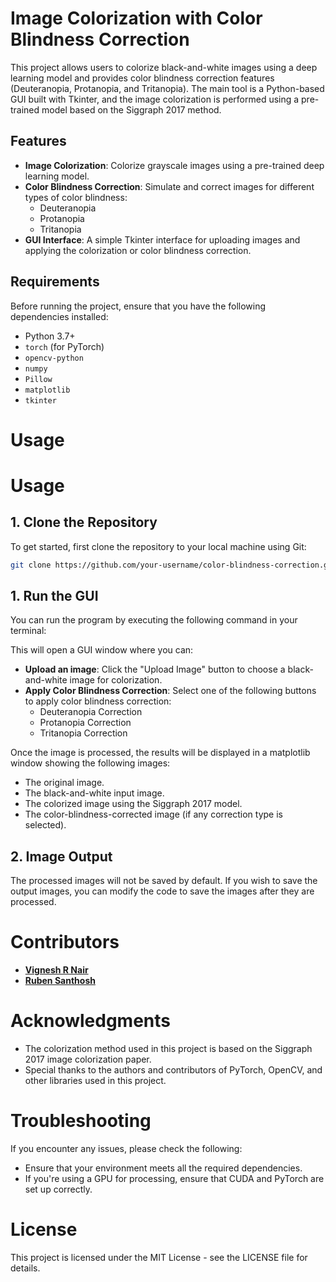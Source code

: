 # Image Colorization with Color Blindness Correction

This project allows users to colorize black-and-white images using a deep learning model and provides color blindness correction features (Deuteranopia, Protanopia, and Tritanopia). The main tool is a Python-based GUI built with Tkinter, and the image colorization is performed using a pre-trained model based on the Siggraph 2017 method.

## Features

- **Image Colorization**: Colorize grayscale images using a pre-trained deep learning model.
- **Color Blindness Correction**: Simulate and correct images for different types of color blindness:
  - Deuteranopia
  - Protanopia
  - Tritanopia
- **GUI Interface**: A simple Tkinter interface for uploading images and applying the colorization or color blindness correction.

## Requirements

Before running the project, ensure that you have the following dependencies installed:

- Python 3.7+
- `torch` (for PyTorch)
- `opencv-python`
- `numpy`
- `Pillow`
- `matplotlib`
- `tkinter`


# Usage

# Usage

## 1. Clone the Repository

To get started, first clone the repository to your local machine using Git:

```bash
git clone https://github.com/your-username/color-blindness-correction.git
```

## 1. Run the GUI

You can run the program by executing the following command in your terminal:


This will open a GUI window where you can:

- **Upload an image**: Click the "Upload Image" button to choose a black-and-white image for colorization.
- **Apply Color Blindness Correction**: Select one of the following buttons to apply color blindness correction:
  - Deuteranopia Correction
  - Protanopia Correction
  - Tritanopia Correction

Once the image is processed, the results will be displayed in a matplotlib window showing the following images:

- The original image.
- The black-and-white input image.
- The colorized image using the Siggraph 2017 model.
- The color-blindness-corrected image (if any correction type is selected).

## 2. Image Output

The processed images will not be saved by default. If you wish to save the output images, you can modify the code to save the images after they are processed.

# Contributors

- **[Vignesh R Nair](https://github.com/VigneshR387)** 
- **[Ruben Santhosh](https://github.com/RubenSanthosh)** 

# Acknowledgments

- The colorization method used in this project is based on the Siggraph 2017 image colorization paper.
- Special thanks to the authors and contributors of PyTorch, OpenCV, and other libraries used in this project.

# Troubleshooting

If you encounter any issues, please check the following:

- Ensure that your environment meets all the required dependencies.
- If you're using a GPU for processing, ensure that CUDA and PyTorch are set up correctly.

# License

This project is licensed under the MIT License - see the LICENSE file for details.
